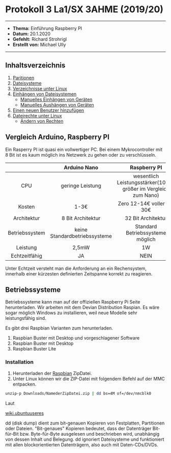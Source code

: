 # Protokoll 3 La1/SX 3AHME (2019/20)
--------------
 * **Thema:** Einführung Raspberry PI
  * **Datum:** 20.1.2020
  * **Gefehlt:** Richard Strohrigl
  * **Erstellt von:** Michael Ully 
  --------------------------------------------------
  ## Inhaltsverzeichnis
  1.  [Paritionen](#partitionen)
  2.  [Dateisysteme](#dateisysteme)
  3.  [Verzeichnisse unter Linux](#verzeichnisse-unter-linux)
  4.  [Einhängen von Dateisystemen](#einhängen-von-dateisystemen)
      * [Manuelles Einhängen von Geräten](#manuelles-einhängen-von-geräten)
      * [Manuelles Aushängen von Geräten](#manuelles-aushängen-von-geräten)
  5.  [Einen neuen Benutzer hinzufügen](#einen-neuen-benutzer-hinzufügen)
  6. [Dateirechte unter Linux](#dateirechte-unter-linux)
      * [Ändern von Rechten](#ändern-von-rechten)
      
   ## Vergleich Arduino, Raspberry PI
   Ein Rasperry PI ist quasi ein vollwertiger PC. Bei einem Mykrocontroller mit 8 Bit ist es kaum möglich 
   ins Netzwerk zu gehen oder zu verschlüsseln.
   
   
   |      | Arduino Nano | Raspberry PI |
   |:----:|:------------:|:------------:|
   | CPU  | geringe Leistung | wesentlich Leistungsstärker(1000x größer im Vergleich zum Nano)|
   | Kosten | 1-3€ | Zero 12-14€ voller RPI 30€ |
   | Architektur | 8 Bit Architektur | 32 Bit Architektur |
   | Betriebssystem | keine Standardbetriebssysteme | Standard Betriebssysteme möglich |
   | Leistung | 2,5mW | 1W |
   | Echtzeitfähig | JA | NEIN |
   
   Unter Echtzeit versteht man die Anforderung an ein Rechensystem, innerhalb einer kürzesten definierten Zeitspanne korrekt zu reagieren.
   
   ## Betriebssysteme
   
   Betriebssysteme kann man auf der offiziellen Raspberry Pi Seite herunterladen. Wir arbeiten mit dem Devian Distribution Raspian. Es wäre sogar möglich 
   Windows zu installieren, weil neue Modelle sehr leistungsfähig sind.
   
   Es gibt drei Raspbian Varianten zum herunterladen.
   1) Raspbian Buster mit Desktop und vorgeschlagener Software
   2) Raspbian Buster mit Desktop
   3) Raspbian Buster Lite 
   
   ### Installation
   
   1) Herunterladen der [Raspbian](https://www.raspberrypi.org/downloads/raspbian/) ZipDatei.
   2) Unter Linux können wir die ZIP-Datei mit folgendem Befehl auf der MMC entpacken.
   ````bash
unzip-p Downloads/NamederZipDatei.zip | dd bs=4M of=/dev/nmcblk0
````
Laut 

[wiki.ubuntuuseres](https://wiki.ubuntuusers.de/dd/)

dd (disk dump) dient zum bit-genauen Kopieren von Festplatten, Partitionen oder Dateien. "Bit-genaues" Kopieren bedeutet, dass der Datenträger Bit-für-Bit bzw. Byte-für-Byte ausgelesen und beschrieben wird, unabhängig von dessen Inhalt und Belegung. dd ignoriert Dateisysteme und funktioniert mit allen blockorientierten Datenträgern, also auch mit Daten-CDs/DVDs.


   
